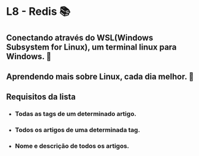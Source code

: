 # L8 - Redis 📚 

## Conectando através do WSL(Windows Subsystem for Linux), um terminal linux para Windows. 🐧 

## Aprendendo mais sobre Linux, cada dia melhor. 🤞 

## Requisitos da lista

- ### Todas as tags de um determinado artigo.

- ### Todos os artigos de uma determinada tag.

- ### Nome e descrição de todos os artigos.